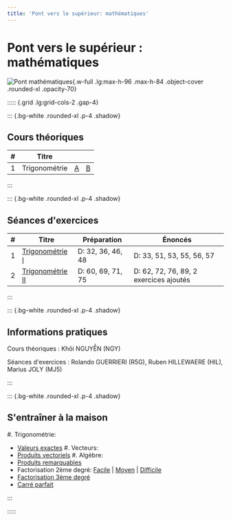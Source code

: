 ```yaml
---
title: 'Pont vers le supérieur: mathématiques'
---
```


# Pont vers le supérieur : mathématiques

![Pont mathématiques](/images/PM1C.png){.w-full .lg:max-h-96 .max-h-84 .object-cover .rounded-xl .opacity-70}

::::: {.grid .lg:grid-cols-2 .gap-4}

::: {.bg-white .rounded-xl .p-4 .shadow}

## Cours théoriques

|   # | Titre         |                                               |                                               |
| --: | ------------- | :-------------------------------------------: | :-------------------------------------------: |
|   1 | Trigonométrie | [A](/PM1C/slides/01-trigonometry?boardName=A) | [B](/PM1C/slides/01-trigonometry?boardName=B) |

:::

::: {.bg-white .rounded-xl .p-4 .shadow}

## Séances d'exercices

|   # | Titre                                               | Préparation       | Énoncés                                |
| --: | --------------------------------------------------- | ----------------- | -------------------------------------- |
|   1 | [Trigonométrie I](/PM1C/exercises/01-trigonometry)  | D: 32, 36, 46, 48 | D: 33, 51, 53, 55, 56, 57              |
|   2 | [Trigonométrie II](/PM1C/exercises/02-trigonometry) | D: 60, 69, 71, 75 | D: 62, 72, 76, 89, 2 exercices ajoutés |

:::

::: {.bg-white .rounded-xl .p-4 .shadow}

## Informations pratiques

Cours théoriques
: Khôi NGUYỄN (NGY)

Séances d'exercices
: Rolando GUERRIERI (R5G), Ruben HILLEWAERE (HIL), Marius JOLY (MJ5)

:::

::: {.bg-white .rounded-xl .p-4 .shadow}

## S'entraîner à la maison

#. Trigonométrie:
   - [Valeurs exactes](/PM1C/practice/trigonometry/exact_values)
#. Vecteurs:
   - [Produits vectoriels](/PM1C/practice/vectors/cross-product)
#. Algèbre:
   - [Produits remarquables](/PM1C/practice/algebra/binomial-identity)
   - Factorisation 2ème degré:  [Facile](/PM1C/practice/algebra/factorisation-deg2-easy) | [Moyen](/PM1C/practice/algebra/factorisation-deg2-medium) | [Difficile](/PM1C/practice/algebra/factorisation-deg2-hard)
   - [Factorisation 3ème degré](/PM1C/practice/algebra/factorisation-deg3)
   - [Carré parfait](/PM1C/practice/algebra/complete-square)

:::

:::::